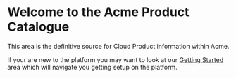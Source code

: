 # Welcome to the Acme Product Catalogue

This area is the definitive source for Cloud Product information within Acme.

If your are new to the platform you may want to look at our [Getting Started](GettingStarted) area which will navigate you getting setup on the platform.

